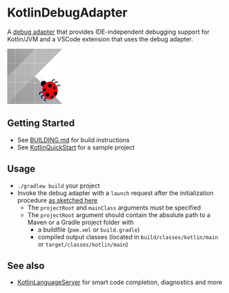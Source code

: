 # KotlinDebugAdapter
A [debug adapter](https://microsoft.github.io/debug-adapter-protocol/) that provides IDE-independent debugging support for Kotlin/JVM and a VSCode extension that uses the debug adapter.

![Icon](Icon128.png)

## Getting Started
* See [BUILDING.md](BUILDING.md) for build instructions
* See [KotlinQuickStart](https://github.com/fwcd/KotlinQuickStart) for a sample project

## Usage
* `./gradlew build` your project
* Invoke the debug adapter with a `launch` request after the initialization procedure [as sketched here](https://microsoft.github.io/debug-adapter-protocol/img/init-launch.png)
    * The `projectRoot` and `mainClass` arguments must be specified
    * The `projectRoot` argument should contain the absolute path to a Maven or a Gradle project folder with
		* a buildfile (`pom.xml` or `build.gradle`)
		* compiled output classes (located in `build/classes/kotlin/main` or `target/classes/kotlin/main`)

## See also
* [KotlinLanguageServer](https://github.com/fwcd/KotlinLanguageServer) for smart code completion, diagnostics and more
